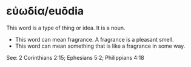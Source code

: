 # εὐωδία/euōdia
This word is a type of thing or idea. It is a noun.
* This word can mean fragrance. A fragrance is a pleasant smell.
* This word can mean something that is like a fragrance in some way.

See: 2 Corinthians 2:15; Ephesians 5:2; Philippians 4:18
